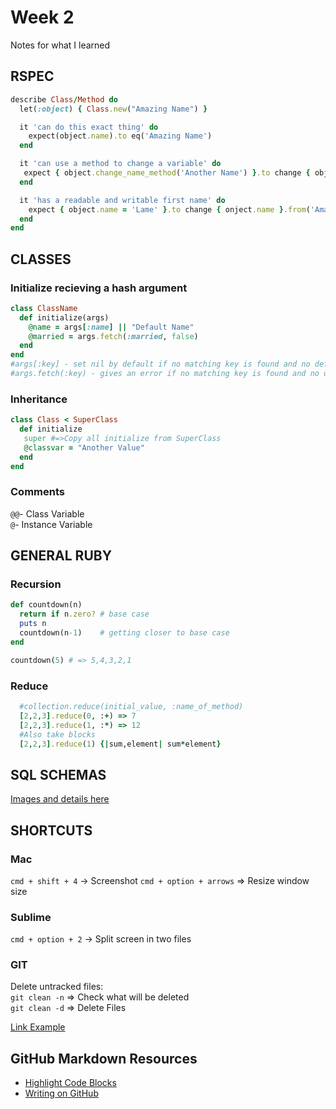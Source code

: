 # Week 2
Notes for what I learned
## RSPEC
```ruby
describe Class/Method do
  let(:object) { Class.new("Amazing Name") }

  it 'can do this exact thing' do
    expect(object.name).to eq('Amazing Name')
  end

  it 'can use a method to change a variable' do
   expect { object.change_name_method('Another Name') }.to change { object.name }.to 'Lame'
  end

  it 'has a readable and writable first name' do
    expect { object.name = 'Lame' }.to change { onject.name }.from('Amazing Name').to('Lame')
  end
end
```

## CLASSES
### Initialize recieving a hash argument
```ruby
class ClassName
  def initialize(args)
    @name = args[:name] || "Default Name"
    @married = args.fetch(:married, false)
  end
end
#args[:key] - set nil by default if no matching key is found and no default is given  
#args.fetch(:key) - gives an error if no matching key is found and no default is given  
```
### Inheritance
```ruby
class Class < SuperClass
  def initialize
   super #=>Copy all initialize from SuperClass
   @classvar = "Another Value"
  end 
end
```
### Comments
`@@`- Class Variable  
`@`- Instance Variable  

## GENERAL RUBY
### Recursion
```ruby
def countdown(n)
  return if n.zero? # base case
  puts n
  countdown(n-1)    # getting closer to base case
end

countdown(5) # => 5,4,3,2,1
```
### Reduce
```ruby 
  #collection.reduce(initial_value, :name_of_method)
  [2,2,3].reduce(0, :+) => 7
  [2,2,3].reduce(1, :*) => 12
  #Also take blocks
  [2,2,3].reduce(1) {|sum,element| sum*element}
```
## SQL SCHEMAS
[Images and details here](sql/README.md)

## SHORTCUTS
### Mac
` cmd + shift + 4 ` -> Screenshot
` cmd + option + arrows ` => Resize window size
### Sublime
` cmd + option + 2 ` -> Split screen in two files  
### GIT  
Delete untracked files:  
` git clean -n ` => Check what will be deleted  
` git clean -d ` => Delete Files  

<p><a href="https://github.com/LucasKuhn/notes">Link Example</a></p>

## GitHub Markdown Resources
- [Highlight Code Blocks](https://help.github.com/articles/creating-and-highlighting-code-blocks/)
- [Writing on GitHub](https://help.github.com/categories/writing-on-github/)
